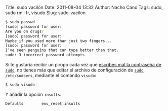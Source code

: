 Title: sudo vacilón
Date: 2011-08-04 13:32
Author: Nacho Cano
Tags: sudo, sudo rm -fr, visudo
Slug: sudo-vacilon

```bash
$ sudo passwd
[sudo] password for user:
Are you on drugs?
[sudo] password for user:
Maybe if you used more than just two fingers...
[sudo] password for user:
I’ve seen penguins that can type better than that.
sudo: 3 incorrect password attempts
```

Si te gustaría recibir un piropo cada vez que [escribes mal la
contraseña de `sudo`][escribes mal la contraseña de sudo], no
tienes más que editar el archivo de configuración de [`sudo`][sudo],
`/etc/sudoers`, mediante el comando `visudo`:

```bash
$ sudo visudo
```

Y añadir la opción `insults`:

```bash
Defaults        env_reset,insults
```

  [escribes mal la contraseña de sudo]: http://usemoslinux.blogspot.com/2011/08/sudo-no-me-insultes-el-terminal-se.html
    "escribes mal la contraseña de sudo"
  [sudo]: {filename}/nota-mental/with-great-power-comes-great-responsibility.md
    "un gran poder conlleva una gran responsabilidad"
